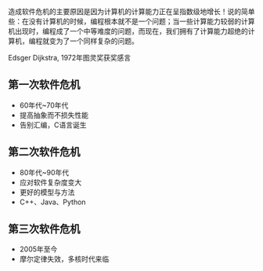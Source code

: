 造成软件危机的主要原因是因为计算机的计算能力正在呈指数级地增长！说的简单些：在没有计算机的时候，编程根本就不是一个问题；当一些计算能力较弱的计算机出现时，编程成了一个中等难度的问题，而现在，我们拥有了计算能力超绝的计算机，编程就变为了一个同样复杂的问题。

Edsger Dijkstra, 1972年图灵奖获奖感言

## 第一次软件危机

- 60年代~70年代
- 提高抽象而不损失性能
- 告别汇编，C语言诞生

## 第二次软件危机

- 80年代~90年代
- 应对软件复杂度变大
- 更好的模型与方法
- C++、Java、Python

## 第三次软件危机

- 2005年至今
- 摩尔定律失效，多核时代来临